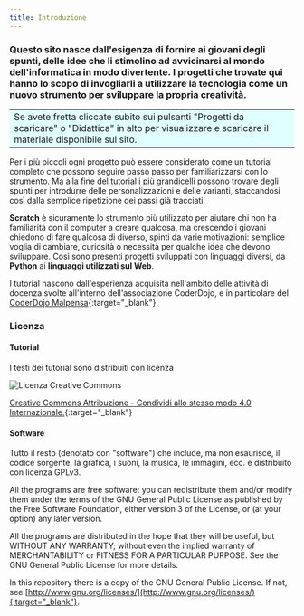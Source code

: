 ```yaml
---
title: Introduzione
---
```


### Questo sito nasce dall'esigenza di fornire ai giovani degli **spunti**, delle **idee** che li stimolino ad avvicinarsi al mondo dell'informatica in modo **divertente**. I progetti che trovate qui hanno lo scopo di invogliarli a utilizzare la tecnologia come un nuovo strumento per sviluppare la propria **creatività**.

<table><tr><td bgcolor="lightcyan">Se avete fretta cliccate subito sui pulsanti "Progetti da scaricare" o "Didattica" in alto per visualizzare e scaricare il materiale disponibile sul sito.</td></tr></table>

Per i più piccoli ogni progetto può essere considerato come un tutorial completo che possono seguire passo passo per familiarizzarsi con lo strumento. Ma alla fine del tutorial i più grandicelli possono trovare degli spunti per introdurre delle personalizzazioni e delle varianti, staccandosi così dalla semplice ripetizione dei passi già tracciati.

**Scratch** è sicuramente lo strumento più utilizzato per aiutare chi non ha familiarità con il computer a creare qualcosa, ma crescendo i giovani chiedono di fare qualcosa di diverso, spinti da varie motivazioni: semplice voglia di cambiare, curiosità o necessità per qualche idea che devono sviluppare. Così sono presenti progetti sviluppati con linguaggi diversi, da **Python** ai **linguaggi utilizzati sul Web**.

I tutorial nascono dall'esperienza acquisita nell'ambito delle attività di docenza svolte all'interno dell'associazione CoderDojo, e in particolare del [CoderDojo Malpensa](https://coderdojomxp.wordpress.com/){:target="_blank"}.


### Licenza

#### Tutorial

I testi dei tutorial sono distribuiti con licenza

![Licenza Creative Commons](https://i.creativecommons.org/l/by-sa/4.0/88x31.png)

[Creative Commons Attribuzione - Condividi allo stesso modo 4.0 Internazionale.](http://creativecommons.org/licenses/by-sa/4.0/deed.it){:target="_blank"}

#### Software

Tutto il resto (denotato con "software") che include, ma non esaurisce, il codice sorgente, la grafica, i suoni, la musica, le immagini, ecc. è distribuito con licenza GPLv3.

All the programs are free software: you can redistribute them and/or modify them under the terms of the GNU General Public License as published by the Free Software Foundation, either version 3 of the License, or (at your option) any later version.

All the programs are distributed in the hope that they will be useful, but WITHOUT ANY WARRANTY; without even the implied warranty of MERCHANTABILITY or FITNESS FOR A PARTICULAR PURPOSE.  See the GNU General Public License for more details.

In this repository there is a copy of the GNU General Public License. If not, see [http://www.gnu.org/licenses/](http://www.gnu.org/licenses/){:target="_blank"}.
